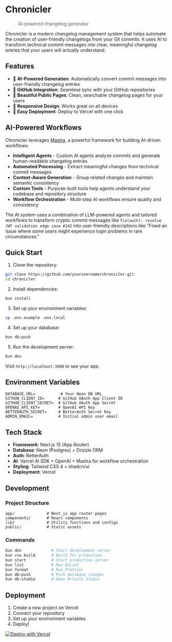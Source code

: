 # Chronicler

> AI-powered changelog generator

Chronicler is a modern changelog management system that helps automate the creation of user-friendly changelogs from your Git commits. It uses AI to transform technical commit messages into clear, meaningful changelog entries that your users will actually understand.

## Features

- 🤖 **AI-Powered Generation**: Automatically convert commit messages into user-friendly changelog entries
- 🔄 **GitHub Integration**: Seamless sync with your GitHub repositories
- 🎨 **Beautiful Public Pages**: Clean, searchable changelog pages for your users
- 📱 **Responsive Design**: Works great on all devices
- 🚀 **Easy Deployment**: Deploy to Vercel with one click

## AI-Powered Workflows

Chronicler leverages [Mastra](https://github.com/mastra-ai/mastra), a powerful framework for building AI-driven workflows:

- **Intelligent Agents** - Custom AI agents analyze commits and generate human-readable changelog entries
- **Automated Processing** - Extract meaningful changes from technical commit messages
- **Context-Aware Generation** - Group related changes and maintain semantic consistency
- **Custom Tools** - Purpose-built tools help agents understand your codebase and repository structure
- **Workflow Orchestration** - Multi-step AI workflows ensure quality and consistency

The AI system uses a combination of LLM-powered agents and tailored workflows to transform cryptic commit messages like `fix(auth): resolve JWT validation edge case #142` into user-friendly descriptions like "Fixed an issue where some users might experience login problems in rare circumstances."

## Quick Start

1. Clone the repository:

```bash
git clone https://github.com/yourusername/chronicler.git
cd chronicler
```

2. Install dependencies:

```bash
bun install
```

3. Set up your environment variables:

```bash
cp .env.example .env.local
```

4. Set up your database:

```bash
bun db:push
```

5. Run the development server:

```bash
bun dev
```

Visit `http://localhost:3000` to see your app.

## Environment Variables

```env
DATABASE_URL=           # Your Neon DB URL
GITHUB_CLIENT_ID=      # GitHub OAuth App Client ID
GITHUB_CLIENT_SECRET=  # GitHub OAuth App Secret
OPENAI_API_KEY=        # OpenAI API Key
BETTERAUTH_SECRET=     # BetterAuth Secret Key
ADMIN_EMAIL=           # Initial admin user email
```

## Tech Stack

- **Framework**: Next.js 15 (App Router)
- **Database**: Neon (Postgres) + Drizzle ORM
- **Auth**: BetterAuth
- **AI**: Vercel AI SDK + OpenAI + Mastra for workflow orchestration
- **Styling**: Tailwind CSS 4 + shadcn/ui
- **Deployment**: Vercel

## Development

### Project Structure

```
app/              # Next.js app router pages
components/       # React components
lib/              # Utility functions and configs
public/           # Static assets
```

### Commands

```bash
bun dev             # Start development server
bun run build       # Build for production
bun start           # Start production server
bun lint            # Run ESLint
bun format          # Run Prettier
bun db:push         # Push database changes
bun db:studio       # Open Drizzle Studio
```

## Deployment

1. Create a new project on Vercel
2. Connect your repository
3. Set up your environment variables
4. Deploy!

[![Deploy with Vercel](https://vercel.com/button)](https://vercel.com/new/clone?repository-url=https%3A%2F%2Fgithub.com%2Fgoosewin%2Fchronicler)
